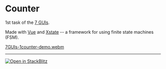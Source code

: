 # Counter

1st task of the [7 GUIs](https://eugenkiss.github.io/7guis).

Made with [Vue](https://vuejs.org/) and [Xstate](https://stately.ai/docs) -- a framework for using finite state machines (FSM).

[7GUIs-1counter-demo.webm](https://github.com/tsxoxo/7GUIs-Xstate-Vue--1.Counter/assets/59713582/4c4dd411-c7d7-45fe-b4e9-20a441c975b7)

---

[![Open in StackBlitz](https://developer.stackblitz.com/img/open_in_stackblitz.svg)](https://stackblitz.com/github/tsxoxo/7GUIs-Xstate-Vue--1.Counter)
